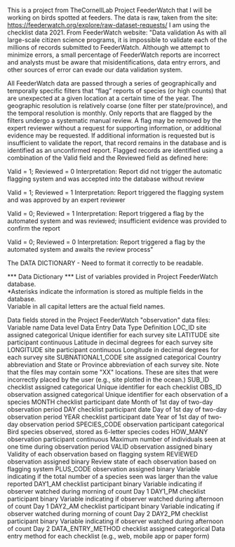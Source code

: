 This is a project from TheCornellLab Project FeederWatch that I will be working on birds spotted at feeders.
The data is raw, taken from the site: https://feederwatch.org/explore/raw-dataset-requests/
I am using the checklist data 2021. 
From FeederWatch website:
"Data validation
As with all large-scale citizen science programs, it is impossible to validate each of the millions of records submitted to FeederWatch. Although we attempt to minimize errors, a small percentage of FeederWatch reports are incorrect and analysts must be aware that misidentifications, data entry errors, and other sources of error can evade our data validation system.

All FeederWatch data are passed through a series of geographically and temporally specific filters that “flag” reports of species (or high counts) that are unexpected at a given location at a certain time of the year. The geographic resolution is relatively coarse (one filter per state/province), and the temporal resolution is monthly. Only reports that are flagged by the filters undergo a systematic manual review. A flag may be removed by the expert reviewer without a request for supporting information, or additional evidence may be requested. If additional information is requested but is insufficient to validate the report, that record remains in the database and is identified as an unconfirmed report. Flagged records are identified using a combination of the Valid field and the Reviewed field as defined here:

Valid = 1; Reviewed = 0
Interpretation: Report did not trigger the automatic flagging system and was accepted into the database without review

Valid = 1; Reviewed = 1
Interpretation: Report triggered the flagging system and was approved by an expert reviewer

Valid = 0; Reviewed = 1
Interpretation: Report triggered a flag by the automated system and was reviewed; insufficient evidence was provided to confirm the report

Valid = 0; Reviewed = 0
Interpretation: Report triggered a flag by the automated system and awaits the review process"

The DATA DICTIONARY - Need to format it correctly to be readable.

*** Data Dictionary ***
List of variables provided in Project FeederWatch database. 				
*Asterisks indicate the information is stored as multiple fields in the database. 				
Variable in all capital letters are the actual field names. 				
				
Data fields stored in the Project FeederWatch "observation" data files:				
Variable name	    Data level	Data Entry	Data Type	Definition
LOC_ID	            site	    assigned	categorical	Unique identifier for each survey site
LATITUDE	        site	    participant	continuous	Latitude in decimal degrees for each survey site
LONGITUDE	        site	    participant	continuous	Longitude in decimal degrees for each survey site
SUBNATIONAL1_CODE	site	    assigned	categorical	Country abbreviation and State or Province abbreviation                                                         of each survey site. Note that the files may contain                                                           some "XX" locations. These are sites that were                                                                 incorrectly placed by the user (e.g., site plotted in                                                           the ocean.)
SUB_ID	            checklist	assigned	categorical	Unique identifier for each checklist
OBS_ID	            observation	assigned	categorical	Unique identifier for each observation of a species
MONTH	            checklist	participant	date	    Month of 1st day of two-day observation period
DAY	                checklist	participant	date	    Day of 1st day of two-day observation period
YEAR	            checklist	participant	date	    Year of 1st day of two-day observation period
SPECIES_CODE	    observation	participant	categorical	Bird species observed, stored as 6-letter species codes
HOW_MANY	        observation	participant	continuous	Maximum number of individuals seen at one time during                                                           observation period
VALID	            observation	assigned	binary	    Validity of each observation based on flagging system
REVIEWED	        observation	assigned	binary	    Review state of each observation based on flagging                                                             system
PLUS_CODE	        observation	assigned	binary	    Variable indicating if the total number of a species                                                           seen was larger than the value reported
DAY1_AM	checklist	participant	binary	    Variable    indicating if observer watched during morning of count                                                         Day 1
DAY1_PM	checklist	participant	binary	    Variable    indicating if observer watched during afternoon of                                                             count Day 1
DAY2_AM	checklist	participant	binary	    Variable    indicating if observer watched during morning of count                                                         Day 2
DAY2_PM	checklist	participant	binary	    Variable    indicating if observer watched during afternoon of                                                             count Day 2
DATA_ENTRY_METHOD	checklist	assigned	categorical	Data entry method for each checklist (e.g., web, mobile                                                         app or paper form)

